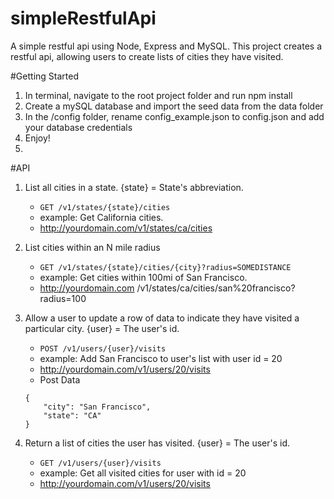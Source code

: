 # simpleRestfulApi
A simple restful api using Node, Express and MySQL.  This project creates a restful api, allowing users to create lists of cities they have visited.

#Getting Started
1. In terminal, navigate to the root project folder and run npm install
2. Create a mySQL database and import the seed data from the data folder
3. In the /config folder, rename config_example.json to config.json and add your database credentials
4. Enjoy!
5. 
#API
1. List all cities in a state.  {state} = State's abbreviation.  
	- `GET /v1/states/{state}/cities`
	- example: Get California cities.
	- http://yourdomain.com/v1/states/ca/cities

2. List cities within an N mile radius
	- `GET /v1/states/{state}/cities/{city}?radius=SOMEDISTANCE`
	- example: Get cities within 100mi of San Francisco.
	- http://yourdomain.com /v1/states/ca/cities/san%20francisco?radius=100
 
3. Allow a user to update a row of data to indicate they have visited a particular city. {user} = The user's id.
	- `POST /v1/users/{user}/visits`
	- example: Add San Francisco to user's list with user id = 20
	- http://yourdomain.com/v1/users/20/visits
	- Post Data
	```
	{
		"city": "San Francisco",
		"state": "CA"
	}
	```
4. Return a list of cities the user has visited. {user} = The user's id.
	- `GET /v1/users/{user}/visits`
	- example: Get all visited cities for user with id = 20
	- http://yourdomain.com/v1/users/20/visits
	

